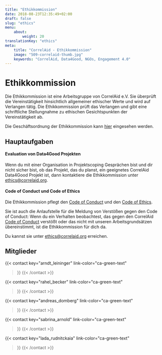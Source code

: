 ```yaml
---
title: "Ethikkommission"
date: 2018-08-23T12:35:49+02:00
draft: false
slug: "ethics"
menu: 
    about:
        weight: 20
translationKey: "ethics"
meta:
    title: "CorrelAid - Ethikkommission"
    image: "509-correlaid-thumb.jpg"
    keywords: "CorrelAid, Data4Good, NGOs, Engagement 4.0"
---
```


# Ethikkommission



Die Ethikkommission ist eine Arbeitsgruppe von CorrelAid e.V. Sie überprüft die Vereinstätigkeit hinsichtlich allgemeiner ethischer Werte und wird auf Verlangen tätig. Die Ethikkommission prüft das Verlangen und gibt eine schriftliche Stellungnahme zu ethischen Gesichtspunkten der Vereinstätigkeit ab.

Die Geschäftsordnung der Ethikkommission kann [hier](/material/correlaid_ev/2021-12-17_ethikkommission_geschaeftsordnung.pdf) eingesehen werden.


## Hauptaufgaben

#### Evaluation von Data4Good Projekten
Wenn du mit einer Organisation in Projektscoping Gesprächen bist und dir nicht sicher bist, ob das Projekt, das du planst, ein geeignetes CorrelAid Data4Good Projekt ist, dann kontaktiere die Ethikkommission unter [ethics@correlaid.org](mailto:ethics@correlaid.org).

#### Code of Conduct und Code of Ethics
Die Ethikkommission pflegt den [Code of Conduct](/about/codeofconduct) und den [Code of Ethics](/about/codeofethics).

Sie ist auch die Anlaufstelle für die Meldung von Verstößen gegen den Code of Conduct:
Wenn du ein Verhalten beobachtest, das gegen den CorrelAid [Code of Conduct](/about/codeofconduct) verstößt oder das nicht mit unseren Arbeitsgrundsätzen übereinstimmt, ist die Ethikkommission für dich da.

Du kannst sie unter [ethics@correlaid.org](mailto:ethics@correlaid.org) erreichen.

## Mitglieder

{{< contact
    key="arndt_leininger"
    link-color="ca-green-text"
>}}
{{< /contact >}}

{{< contact
    key="rahel_becker"
    link-color="ca-green-text"
>}}
{{< /contact >}}

{{< contact
    key="andreas_domberg"
    link-color="ca-green-text"
>}}
{{< /contact >}}

{{< contact
    key="sabrina_arnold"
    link-color="ca-green-text"
>}}
{{< /contact >}}

{{< contact
    key="lada_rudnitckaia"
    link-color="ca-green-text"
>}}
{{< /contact >}}
